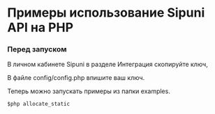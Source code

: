 # Примеры использование Sipuni API на PHP

### Перед запуском

В личном кабинете Sipuni в разделе Интеграция скопируйте ключ,

В файле config/config.php впишите ваш ключ.

Теперь можно запускать примеры из папки examples.

```
$php allocate_static
```




